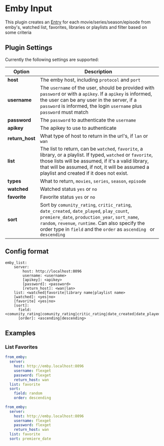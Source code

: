 # Emby Input
This plugin creates an [Entry](/Entry) for each movie/series/season/episode from emby's, watched list, favorites, libraries or playlists and filter based on some criteria

## Plugin Settings
Currently the following settings are supported:

| Option| Description |
| --- | --- |
| **host** | The emby host, including `protocol` and `port` |
| **username** | The `username` of the user, should be provided with `password` or with a `apikey`. If a `apikey` is informed, the user can be any user in the server, if a `password` is informed, the login `username` plus `password` must match |
| **password** | The `password` to authenticate the `username`  |
| **apikey** | The apikey to use to authenticate |
| **return_host** | What type of host to return in the url's, if `lan` or `wan`|
| **list** | The list to return, can be `watched`, `favorite`, a library, or a playlist. If typed, `watched` or `favorite`, those lists will be assumed, if it's a valid library, that will be assumed, if not, it will be assumed a playlist and created if it does not exist.
| **types** | What to return, `movies`, `series`, `season`, `episode`
| **watched** | Watched status `yes` or `no`|
| **favorite** | Favorite status `yes` or `no`|
| **sort** | Sort by `comunity_rating`, `critic_rating`, `date_created`, `date_played`, `play_count`, `premiere_date`, `production_year`, `sort_name`, `random`, `revenue`, `runtime`. Can also specify the order type in `field` and the `order` as  `ascending ` or  `descending `

## Config format
```text
emby_list:
    server:
        host: http://localhost:8096
        username: <username>
        [apikey]: <apikey>
        [password]: <password>
        [return_host]: <wan|lan>
    list: <watched|favorite|library name|playlist name>
    [watched]: <yes|no>
    [favorite] <yes|no>
    [sort]:
      field: <comunity_rating|comunity_rating|critic_rating|date_created|date_played|play_count|premiere_date|production_year|sort_name|random|revenue>
      [order]: <ascending|descending>
```

## Examples
### List Favorites

```yaml
from_emby:
  server:
    host: http://emby.localhost:8096
    username: flexget
    password: flexget
    return_host: wan
  list: favorite
  sort:
    field: random
    order: descending
    
from_emby:
  server:
    host: http://emby.localhost:8096
    username: flexget
    password: flexget
    return_host: wan
  list: favorite
  sort: premiere_date
```